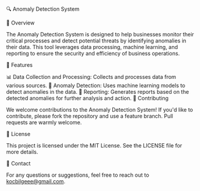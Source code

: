 🔍 Anomaly Detection System

🌟 Overview

The Anomaly Detection System is designed to help businesses monitor their critical processes and detect potential threats by identifying anomalies in their data. This tool leverages data processing, machine learning, and reporting to ensure the security and efficiency of business operations.

🚀 Features

📊 Data Collection and Processing: Collects and processes data from various sources.
🤖 Anomaly Detection: Uses machine learning models to detect anomalies in the data.
📝 Reporting: Generates reports based on the detected anomalies for further analysis and action.
🤝 Contributing

We welcome contributions to the Anomaly Detection System! If you'd like to contribute, please fork the repository and use a feature branch. Pull requests are warmly welcome.

📜 License

This project is licensed under the MIT License. See the LICENSE file for more details.

📧 Contact

For any questions or suggestions, feel free to reach out to kocbilgeee@gmail.com.
